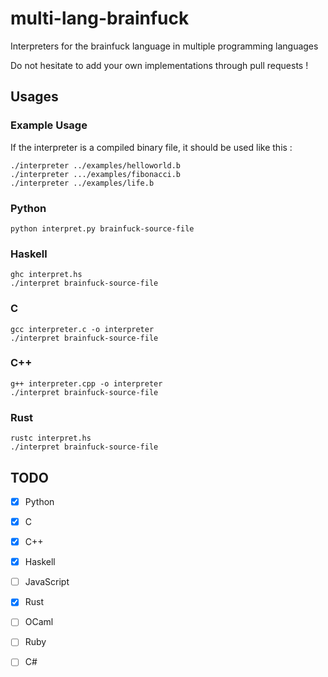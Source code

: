 # multi-lang-brainfuck
Interpreters for the brainfuck language in multiple programming languages

Do not hesitate to add your own implementations through pull requests !

## Usages

### Example Usage
If the interpreter is a compiled binary file, it should be used like this :
```
./interpreter ../examples/helloworld.b
./interpreter .../examples/fibonacci.b
./interpreter ../examples/life.b
```

### Python
```
python interpret.py brainfuck-source-file
```

### Haskell
```
ghc interpret.hs
./interpret brainfuck-source-file
```

### C
```
gcc interpreter.c -o interpreter
./interpret brainfuck-source-file
```

### C++
```
g++ interpreter.cpp -o interpreter
./interpret brainfuck-source-file
```

### 

### Rust
```
rustc interpret.hs
./interpret brainfuck-source-file
```


## TODO

 - [x] Python
 - [x] C
 - [x] C++
 - [x] Haskell
 - [ ] JavaScript
 - [x] Rust
 - [ ] OCaml
 - [ ] Ruby
 - [ ] C#

